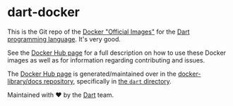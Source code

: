 # dart-docker

This is the Git repo of the [Docker "Official Images"] for the
[Dart programming language][dart]. It's very good.

See the [Docker Hub page] for a full description on how to use these Docker
images as well as for information regarding contributing and issues.

The [Docker Hub page] is generated/maintained over in the
[docker-library/docs repository], specifically in [the `dart` directory].


Maintained with ❤️ by the [Dart] team.


<!-- Reference links -->

[dart]:
https://dart.dev

[docker hub page]:
https://hub.docker.com/_/dart/

[docker-library/docs repository]:
https://github.com/docker-library/docs

[docker "official images"]:
https://github.com/docker-library/official-images#what-are-official-images

[the `dart` directory]:
https://github.com/docker-library/docs/tree/master/dart
